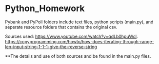 # Python_Homework

Pybank and PyPoll folders include text files, python scripts (main.py), and seperate resource folders that contains the original csv.

Sources used:
https://www.youtube.com/watch?v=qdLb0hpuWcI.
https://copyprogramming.com/howto/how-does-iterating-through-range-len-input-string-1-1-1-give-the-reverse-string

**The details and use of both sources and be found in the main.py files. 
